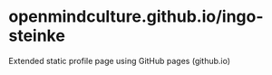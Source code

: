 # openmindculture.github.io/ingo-steinke
Extended static profile page using GitHub pages (github.io)
